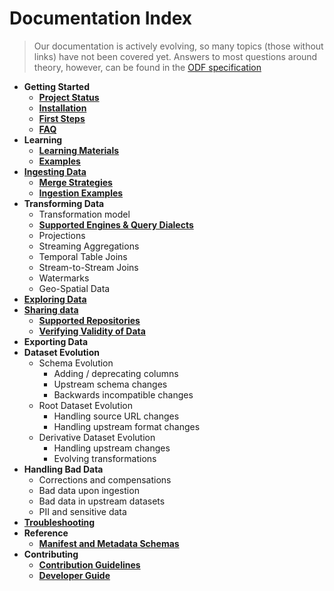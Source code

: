 # Documentation Index <!-- omit in toc -->

> Our documentation is actively evolving, so many topics (those without links) have not been covered yet. Answers to most questions around theory, however, can be found in the [ODF specification](https://github.com/kamu-data/open-data-fabric)

- **Getting Started**
  - **[Project Status](status.md)**
  - **[Installation](install.md)**
  - **[First Steps](first_steps.md)**
  - **[FAQ](faq.md)**
- **Learning**
  - **[Learning Materials](learning_materials.md)**
  - **[Examples](examples/index.md)**
- **[Ingesting Data](ingest.md)**
  - **[Merge Strategies](merge_strategies.md)**
  - **[Ingestion Examples](ingest_examples.md)**
- **Transforming Data**
  - Transformation model
  - **[Supported Engines & Query Dialects](transform.md#supported-engines)**
  - Projections
  - Streaming Aggregations
  - Temporal Table Joins
  - Stream-to-Stream Joins
  - Watermarks
  - Geo-Spatial Data
- **[Exploring Data](exploring_data.md)**
- **[Sharing data](sharing_data.md)**
  - **[Supported Repositories](sharing_data.md#repository-types)**
  - **[Verifying Validity of Data](sharing_data.md#validity-of-data)**
- **Exporting Data**
- **Dataset Evolution**
  - Schema Evolution
    - Adding / deprecating columns
    - Upstream schema changes
    - Backwards incompatible changes
  - Root Dataset Evolution
    - Handling source URL changes
    - Handling upstream format changes
  - Derivative Dataset Evolution
    - Handling upstream changes
    - Evolving transformations
- **Handling Bad Data**
  - Corrections and compensations
  - Bad data upon ingestion
  - Bad data in upstream datasets
  - PII and sensitive data
- **[Troubleshooting](troubleshooting.md)**
- **Reference**
  - **[Manifest and Metadata Schemas](https://github.com/kamu-data/open-data-fabric/blob/master/open-data-fabric.md#metadata-reference)**
- **Contributing**
  - **[Contribution Guidelines](contributing.md)**
  - **[Developer Guide](developer_guide.md)**